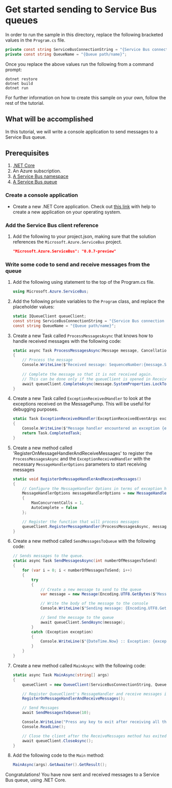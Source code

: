 # Get started sending to Service Bus queues

In order to run the sample in this directory, replace the following bracketed values in the `Program.cs` file.

```csharp
private const string ServiceBusConnectionString = "{Service Bus connection string}";
private const string QueueName = "{Queue path/name}";
```

Once you replace the above values run the following from a command prompt:
   
```
dotnet restore
dotnet build
dotnet run
```

For further information on how to create this sample on your own, follow the rest of the tutorial.

## What will be accomplished
In this tutorial, we will write a console application to send messages to a Service Bus queue.

## Prerequisites
1. [.NET Core](https://www.microsoft.com/net/core)
2. An Azure subscription.
3. [A Service Bus namespace](https://docs.microsoft.com/en-us/azure/service-bus-messaging/service-bus-create-namespace-portal) 
4. [A Service Bus queue](https://docs.microsoft.com/en-us/azure/service-bus-messaging/service-bus-dotnet-get-started-with-queues#2-create-a-queue-using-the-azure-portal)

### Create a console application

- Create a new .NET Core application. Check out [this link](https://docs.microsoft.com/en-us/dotnet/articles/core/getting-started) with help to create a new application on your operating system.

### Add the Service Bus client reference

1. Add the following to your project.json, making sure that the solution references the `Microsoft.Azure.ServiceBus` project.

    ```json
    "Microsoft.Azure.ServiceBus": "0.0.7-preview"
    ```

### Write some code to send and receive messages from the queue
1. Add the following using statement to the top of the Program.cs file.
   
    ```csharp
    using Microsoft.Azure.ServiceBus;
    ```

1. Add the following private variables to the `Program` class, and replace the placeholder values:
    
    ```csharp
    static IQueueClient queueClient;
    const string ServiceBusConnectionString = "{Service Bus connection string}";
    const string QueueName = "{Queue path/name}";
    ```

1. Create a new Task called `ProcessMessagesAsync` that knows how to handle received messages with the following code:

	```csharp
	static async Task ProcessMessagesAsync(Message message, CancellationToken token)
    {
		// Process the message
        Console.WriteLine($"Received message: SequenceNumber:{message.SystemProperties.SequenceNumber} Body:{Encoding.UTF8.GetString(message.Body)}");
		
		// Complete the message so that it is not received again.
        // This can be done only if the queueClient is opened in ReceiveMode.PeekLock mode.
        await queueClient.CompleteAsync(message.SystemProperties.LockToken);
    }
	```

1. Create a new Task called `ExceptionReceivedHandler` to look at the exceptions received on the MessagePump. This will be useful for debugging purposes.

	```csharp
	static Task ExceptionReceivedHandler(ExceptionReceivedEventArgs exceptionReceivedEventArgs)
    {
		Console.WriteLine($"Message handler encountered an exception {exceptionReceivedEventArgs.Exception}.");
        return Task.CompletedTask;
    }
	```

1. Create a new method called 'RegisterOnMessageHandlerAndReceiveMessages' to register the `ProcessMessagesAsync` and the 
`ExceptionReceivedHandler` with the necessary `MessageHandlerOptions` parameters to start receiving messages

	```csharp
	static void RegisterOnMessageHandlerAndReceiveMessages()
    {
		// Configure the MessageHandler Options in terms of exception handling, number of concurrent messages to deliver etc.
        MessageHandlerOptions messageHandlerOptions = new MessageHandlerOptions(ExceptionReceivedHandler)
        {
			MaxConcurrentCalls = 1,
            AutoComplete = false
        };

        // Register the function that will process messages
        queueClient.RegisterMessageHandler(ProcessMessagesAsync, messageHandlerOptions);
    }
	```

1. Create a new method called `SendMessagesToQueue` with the following code:

    ```csharp
    // Sends messages to the queue.
    static async Task SendMessagesAsync(int numberOfMessagesToSend)
    {
		for (var i = 0; i < numberOfMessagesToSend; i++)
		{
			try
			{
				// Create a new message to send to the queue
				var message = new Message(Encoding.UTF8.GetBytes($"Message {i}"));

				// Write the body of the message to the console
				Console.WriteLine($"Sending message: {Encoding.UTF8.GetString(message.Body)}");

				// Send the message to the queue
				await queueClient.SendAsync(message);
			}
			catch (Exception exception)
			{
				Console.WriteLine($"{DateTime.Now} :: Exception: {exception.Message}");             
            }
        }
	}
    ```

1. Create a new method called `MainAsync` with the following code:
   
    ```csharp
    static async Task MainAsync(string[] args)
    {
        queueClient = new QueueClient(ServiceBusConnectionString, QueueName);

		// Register QueueClient's MessageHandler and receive messages in a loop
        RegisterOnMessageHandlerAndReceiveMessages();

		// Send Messages
        await SendMessagesToQueue(10);        

        Console.WriteLine("Press any key to exit after receiving all the messages.");
        Console.ReadLine();

		// Close the client after the ReceiveMessages method has exited.
        await queueClient.CloseAsync();
    }
    ```

1. Add the following code to the `Main` method:
    
    ```csharp
    MainAsync(args).GetAwaiter().GetResult();
    ```

Congratulations! You have now sent and received messages to a Service Bus queue, using .NET Core.
